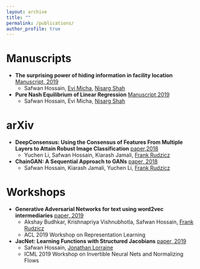 ```yaml
---
layout: archive
title: ""
permalink: /publications/
author_profile: true
---
```


Manuscripts
======
* **The surprising power of hiding information in facility location** [Manuscript, 2019](https://safwanhossain.github.io/files/hiding.pdf)
    * Safwan Hossain, [Evi Micha](http://www.cs.toronto.edu/~emicha/), [Nisarg Shah](http://www.cs.toronto.edu/~nisarg/)
* **Pure Nash Equilibrium of Linear Regression** [Manuscript,2019](https://safwanhossain.github.io/files/equilibria_linreg.pdf)
    * Safwan Hossain, Evi Micha, [Nisarg Shah](http://www.cs.toronto.edu/~nisarg/)

arXiv
======
* **DeepConsensus: Using the Consensus of Features From Multiple Layers to Attain Robust Image Classification** [paper,2018]()
    * Yuchen Li, Safwan Hossain, Kiarash Jamali, [Frank Rudzicz](http://www.cs.toronto.edu/~frank/)
* **ChainGAN: A Sequential Approach to GANs** [paper, 2018]()
    * Safwan Hossain, Kiarash Jamali, Yuchen Li, [Frank Rudzicz](http://www.cs.toronto.edu/~frank/)

Workshops
======
* **Generative Adversarial Networks for text using word2vec intermediaries** [paper, 2019]()
    * Akshay Budhkar, Krishnapriya Vishnubhotla, Safwan Hossain, [Frank Rudzicz](http://www.cs.toronto.edu/~frank/)
    * ACL 2019 Workshop on Representation Learning
* **JacNet: Learning Functions with Structured Jacobians** [paper, 2019](https://invertibleworkshop.github.io/accepted_papers/pdfs/INNF_2019_paper_10.pdf)
    * Safwan Hossain, [Jonathan Lorraine](https://www.cs.toronto.edu/~lorraine/)
    * ICML 2019 Workshop on Invertible Neural Nets and Normalizing Flows
